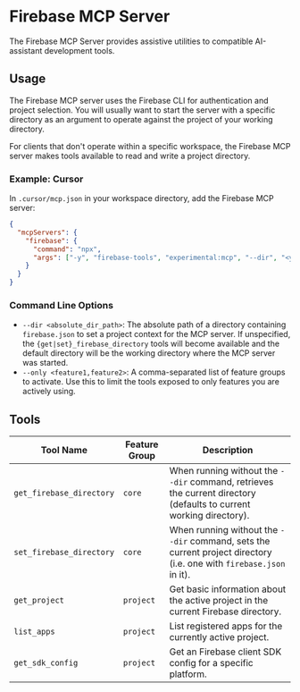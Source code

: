# Firebase MCP Server

The Firebase MCP Server provides assistive utilities to compatible AI-assistant
development tools.

## Usage

The Firebase MCP server uses the Firebase CLI for authentication and project
selection. You will usually want to start the server with a specific directory
as an argument to operate against the project of your working directory.

For clients that don't operate within a specific workspace, the Firebase MCP
server makes tools available to read and write a project directory.

### Example: Cursor

In `.cursor/mcp.json` in your workspace directory, add the Firebase MCP server:

```json
{
  "mcpServers": {
    "firebase": {
      "command": "npx",
      "args": ["-y", "firebase-tools", "experimental:mcp", "--dir", "<your_absolute_workspace_dir>"]
    }
  }
}
```

### Command Line Options

- `--dir <absolute_dir_path>`: The absolute path of a directory containing `firebase.json` to set a project context for the MCP server. If unspecified, the `{get|set}_firebase_directory` tools will become available and the default directory will be the working directory where the MCP server was started.
- `--only <feature1,feature2>`: A comma-separated list of feature groups to activate. Use this to limit the tools exposed to only features you are actively using.

## Tools

| Tool Name                | Feature Group | Description                                                                                                         |
| ------------------------ | ------------- | ------------------------------------------------------------------------------------------------------------------- |
| `get_firebase_directory` | `core`        | When running without the `--dir` command, retrieves the current directory (defaults to current working directory).  |
| `set_firebase_directory` | `core`        | When running without the `--dir` command, sets the current project directory (i.e. one with `firebase.json` in it). |
| `get_project`            | `project`     | Get basic information about the active project in the current Firebase directory.                                   |
| `list_apps`              | `project`     | List registered apps for the currently active project.                                                              |
| `get_sdk_config`         | `project`     | Get an Firebase client SDK config for a specific platform.                                                          |

